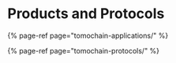 # Products and Protocols

{% page-ref page="tomochain-applications/" %}

{% page-ref page="tomochain-protocols/" %}




